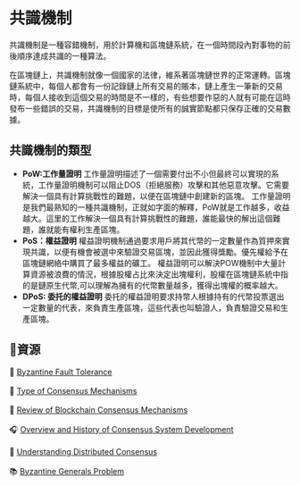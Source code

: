 # 共識機制
共識機制是一種容錯機制，用於計算機和區塊鏈系統，在一個時間段內對事物的前後順序達成共識的一種算法。

在區塊鏈上，共識機制就像一個國家的法律，維系著區塊鏈世界的正常運轉。區塊鏈系統中，每個人都會有一份記錄鏈上所有交易的賬本，鏈上產生一筆新的交易時，每個人接收到這個交易的時間是不一樣的，有些想要作惡的人就有可能在這時發布一些錯誤的交易，共識機制的目標是使所有的誠實節點都只保存正確的交易數據。

## 共識機制的類型
* **PoW:工作量證明**
工作量證明描述了一個需要付出不小但最終可以實現的系統，工作量證明機制可以阻止DOS（拒絕服務）攻擊和其他惡意攻擊。它需要解決一個具有計算挑戰性的難題，以便在區塊鏈中創建新的區塊。
工作量證明是我們最熟知的一種共識機制，正就如字面的解釋，PoW就是工作越多，收益越大。這里的工作解決一個具有計算挑戰性的難題，誰能最快的解出這個難題，誰就能有權利生產區塊。
* **PoS：權益證明**
權益證明機制通過要求用戶將其代幣的一定數量作為質押來實現共識，以便有機會被選中來驗證交易區塊，並因此獲得獎勵。優先權給予在區塊鏈網絡中購買了最多權益的礦工。
權益證明可以解決POW機制中大量計算資源被浪費的情況，根據股權占比來決定出塊權利，股權在區塊鏈系統中指的是鏈原生代幣,可以理解為擁有的代幣數量越多，獲得出塊權的概率越大。
* **DPoS: 委托的權益證明**
委托的權益證明要求持幣人根據持有的代幣投票選出一定數量的代表，來負責生產區塊，這些代表也叫驗證人，負責驗證交易和生產區塊。

## **:scroll:資源**
:page_facing_up: [Byzantine Fault Tolerance](https://medium.com/loom-network/understanding-blockchain-fundamentals-part-1-byzantine-fault-tolerance-245f46fe8419) <br></br>
:page_facing_up: [Type of Consensus Mechanisms](https://www.codementor.io/blog/consensus-algorithms-5lr8exfi0s#types-of-consensus-algorithms) <br></br>
:page_facing_up: [Review of Blockchain Consensus Mechanisms](https://blog.wavesplatform.com/review-of-blockchain-consensus-mechanisms-f575afae38f2) <br></br>
:headphones: [Overview and History of Consensus System Development](https://softwareengineeringdaily.com/2018/03/26/consensus-systems-with-ethan-buchman/) <br></br>
:green_book: [Understanding Distributed Consensus](https://medium.com/s/story/lets-take-a-crack-at-understanding-distributed-consensus-dad23d0dc95) <br></br>
:books: [Byzantine Generals Problem](https://en.wikipedia.org/wiki/Byzantine_fault#Byzantine_Generals'_Problem)
